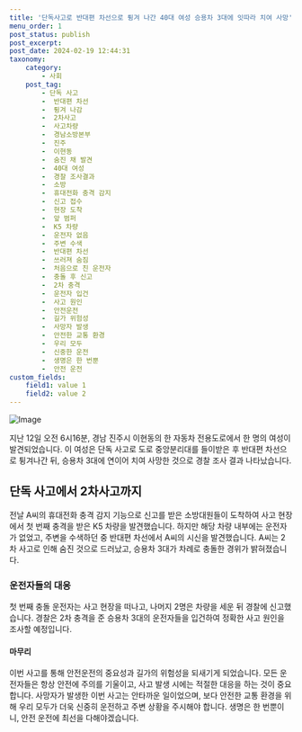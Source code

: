```yaml
---
title: '단독사고로 반대편 차선으로 튕겨 나간 40대 여성 승용차 3대에 잇따라 치여 사망'
menu_order: 1
post_status: publish
post_excerpt: 
post_date: 2024-02-19 12:44:31
taxonomy:
    category:
        - 사회
    post_tag:
        - 단독 사고
        -  반대편 차선
        -  튕겨 나감
        -  2차사고
        -  사고차량
        -  경남소방본부
        -  진주
        -  이현동
        -  숨진 채 발견
        -  40대 여성
        -  경찰 조사결과
        -  소방
        -  휴대전화 충격 감지
        -  신고 접수
        -  현장 도착
        -  앞 범퍼
        -  K5 차량
        -  운전자 없음
        -  주변 수색
        -  반대편 차선
        -  쓰러져 숨짐
        -  처음으로 친 운전자
        -  충돌 후 신고
        -  2차 충격
        -  운전자 입건
        -  사고 원인
        -  안전운전
        -  길가 위험성
        -  사망자 발생
        -  안전한 교통 환경
        -  우리 모두
        -  신중한 운전
        -  생명은 한 번뿐
        -  안전 운전
custom_fields:
    field1: value 1
    field2: value 2
---
```


![Image](https://imgnews.pstatic.net/image/421/2024/02/13/0007347913_001_20240213121001487.jpg?type=w647)

지난 12일 오전 6시16분, 경남 진주시 이현동의 한 자동차 전용도로에서 한 명의 여성이 발견되었습니다. 이 여성은 단독 사고로 도로 중앙분리대를 들이받은 후 반대편 차선으로 튕겨나간 뒤, 승용차 3대에 연이어 치여 사망한 것으로 경찰 조사 결과 나타났습니다.
## 단독 사고에서 2차사고까지
전날 A씨의 휴대전화 충격 감지 기능으로 신고를 받은 소방대원들이 도착하여 사고 현장에서 첫 번째 충격을 받은 K5 차량을 발견했습니다. 하지만 해당 차량 내부에는 운전자가 없었고, 주변을 수색하던 중 반대편 차선에서 A씨의 시신을 발견했습니다. A씨는 2차 사고로 인해 숨진 것으로 드러났고, 승용차 3대가 차례로 충돌한 경위가 밝혀졌습니다.
### 운전자들의 대응
첫 번째 충돌 운전자는 사고 현장을 떠나고, 나머지 2명은 차량을 세운 뒤 경찰에 신고했습니다. 경찰은 2차 충격을 준 승용차 3대의 운전자들을 입건하여 정확한 사고 원인을 조사할 예정입니다.
#### 마무리
이번 사고를 통해 안전운전의 중요성과 길가의 위험성을 되새기게 되었습니다. 모든 운전자들은 항상 안전에 주의를 기울이고, 사고 발생 시에는 적절한 대응을 하는 것이 중요합니다. 사망자가 발생한 이번 사고는 안타까운 일이었으며, 보다 안전한 교통 환경을 위해 우리 모두가 더욱 신중히 운전하고 주변 상황을 주시해야 합니다. 생명은 한 번뿐이니, 안전 운전에 최선을 다해야겠습니다.
